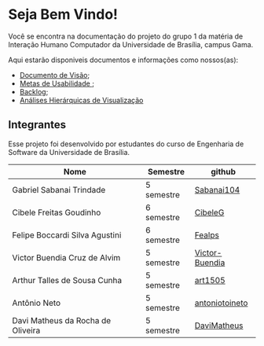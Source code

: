 # Seja Bem Vindo!

Você se encontra na documentação do projeto do grupo 1 da matéria de Interação Humano Computador da Universidade de Brasília, campus Gama.

Aqui estarão disponiveis documentos e informações como nossos(as):

* [Documento de Visão](./doc_visao.md);
* [Metas de Usabilidade ](./metas_de_usabilidade.md);
* [Backlog](./backLog.md);
* [Análises Hierárquicas de Visualização](./analise_hierarquica.md)

## Integrantes

Esse projeto foi desenvolvido por estudantes do curso de Engenharia de Software da Universidade de Brasília.

| Nome | Semestre | github |
| ---- | ------ | ------ |
|Gabriel Sabanai Trindade| 5 semestre | [Sabanai104](https://github.com/Sabanai104)|
|Cibele Freitas Goudinho| 6 semestre | [CibeleG](https://github.com/CibeleG)|
|Felipe Boccardi Silva Agustini| 6 semestre | [Fealps](https://github.com/Fealps)|
|Victor Buendia Cruz de Alvim | 5 semestre | [Victor-Buendia](https://github.com/Victor-Buendia)|
|Arthur Talles de Sousa Cunha | 5 semestre | [art1505](https://github.com/art1505) |
| Antônio Neto | 5 semestre | [antoniotoineto](https://github.com/antoniotoineto)|
| Davi Matheus da Rocha de Oliveira | 5 semestre | [DaviMatheus](https://github.com/DaviMatheus) |